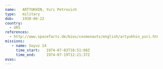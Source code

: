 ```yaml
---
name:	ARTYUKHIN, Yuri Petrovich
type:	military
dob:	1930-06-22
country:
  - URS
references:
  - http://www.spacefacts.de/bios/cosmonauts/english/artyukhin_yuri.htm
missions:
   - name: Soyuz 14
     time_start:   1974-07-03T18:51:08Z
     time_end:     1974-07-19T12:21:37Z
evas:
---
```

